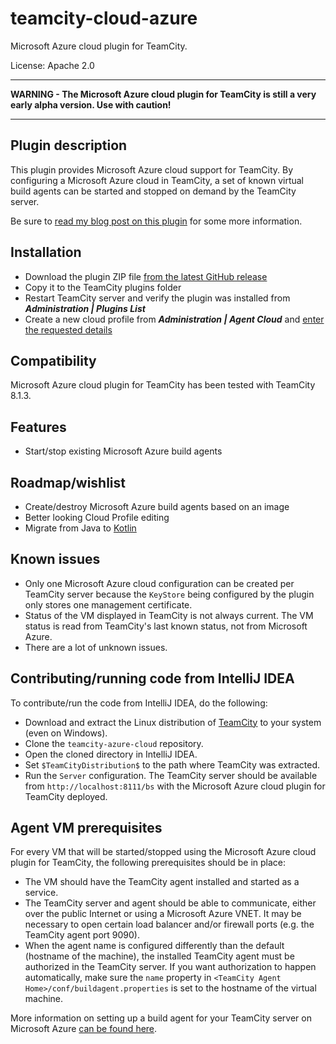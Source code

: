 # teamcity-cloud-azure

Microsoft Azure cloud plugin for TeamCity.

License: Apache 2.0

----------
**WARNING - The Microsoft Azure cloud plugin for TeamCity is still a very early alpha version. Use with caution!**

----------

## Plugin description

This plugin provides Microsoft Azure cloud support for TeamCity. By configuring a Microsoft Azure cloud in TeamCity, a set of known virtual build agents can be started and stopped on demand by the TeamCity server.

Be sure to [read my blog post on this plugin](http://blog.maartenballiauw.be/post/2014/06/18/Microsoft-Azure-cloud-plugin-for-TeamCity-(dabbling-in-Java-code).aspx) for some more information.

## Installation

* Download the plugin ZIP file [from the latest GitHub release](/releases)
* Copy it to the TeamCity plugins folder
* Restart TeamCity server and verify the plugin was installed from ***Administration | Plugins List***
* Create a new cloud profile from ***Administration | Agent Cloud*** and [enter the requested details](docs/cloud-profile.md)

## Compatibility

Microsoft Azure cloud plugin for TeamCity has been tested with TeamCity 8.1.3.

## Features

* Start/stop existing Microsoft Azure build agents

## Roadmap/wishlist

* Create/destroy Microsoft Azure build agents based on an image
* Better looking Cloud Profile editing
* Migrate from Java to [Kotlin](http://kotlin.jetbrains.com)

## Known issues

* Only one Microsoft Azure cloud configuration can be created per TeamCity server because the ```KeyStore``` being configured by the plugin only stores one management certificate.
* Status of the VM displayed in TeamCity is not always current. The VM status is read from TeamCity's last known status, not from Microsoft Azure.
* There are a lot of unknown issues.

## Contributing/running code from IntelliJ IDEA

To contribute/run the code from IntelliJ IDEA, do the following:

* Download and extract the Linux distribution of [TeamCity](http://www.jetbrains.com/teamcity/download/) to your system (even on Windows).
* Clone the ```teamcity-azure-cloud``` repository.
* Open the cloned directory in IntelliJ IDEA.
* Set ```$TeamCityDistribution$``` to the path where TeamCity was extracted.
* Run the ```Server``` configuration. The TeamCity server should be available from ```http://localhost:8111/bs``` with the Microsoft Azure cloud plugin for TeamCity deployed.

## Agent VM prerequisites

For every VM that will be started/stopped using the Microsoft Azure cloud plugin for TeamCity, the following prerequisites should be in place:

* The VM should have the TeamCity agent installed and started as a service.
* The TeamCity server and agent should be able to communicate, either over the public Internet or using a Microsoft Azure VNET. It may be necessary to open certain load balancer and/or firewall ports (e.g. the TeamCity agent port 9090).
* When the agent name is configured differently than the default (hostname of the machine), the installed TeamCity agent must be authorized in the TeamCity server. If you want authorization to happen automatically, make sure the ```name``` property in ```<TeamCity Agent Home>/conf/buildagent.properties``` is set to the hostname of the virtual machine.

More information on setting up a build agent for your TeamCity server on Microsoft Azure [can be found here](docs/setup-build-agent-vm.md).